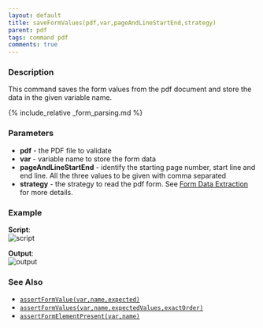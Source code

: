 ```yaml
---
layout: default
title: saveFormValues(pdf,var,pageAndLineStartEnd,strategy)
parent: pdf
tags: command pdf
comments: true
---
```



### Description
This command saves the form values from the pdf document and store the data in the given variable name.

{% include_relative _form_parsing.md %}


### Parameters
- **pdf** - the PDF file to validate
- **var** - variable name to store the form data
- **pageAndLineStartEnd** - identify the starting page number, start line and end line. All the three values to be 
  given with comma separated
- **strategy** - the strategy to read the pdf form. See [Form Data Extraction](index.html#pdf-form-data-extraction) for 
  more details.

### Example
**Script**:<br/>
![script](image/saveFormValues_01.png)

**Output**:<br/>
![output](image/saveFormValues_02.png)


### See Also
- [`assertFormValue(var,name,expected)`](assertFormValue(var,name,expected))
- [`assertFormValues(var,name,expectedValues,exactOrder)`](assertFormValues(var,name,expectedValues,exactOrder))
- [`assertFormElementPresent(var,name)`](assertFormElementPresent(var,name))
